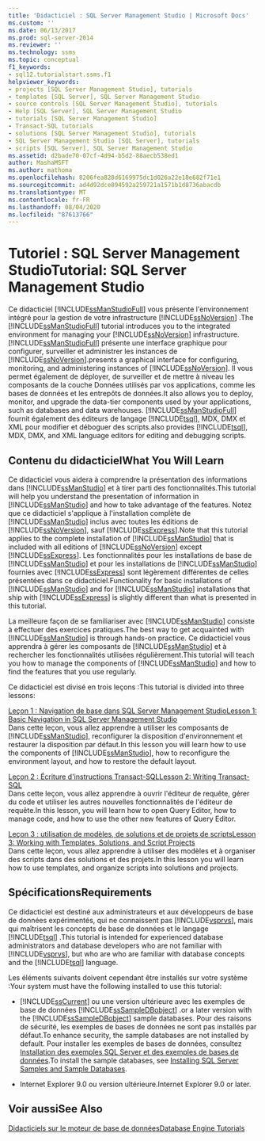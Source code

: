 ```yaml
---
title: 'Didacticiel : SQL Server Management Studio | Microsoft Docs'
ms.custom: ''
ms.date: 06/13/2017
ms.prod: sql-server-2014
ms.reviewer: ''
ms.technology: ssms
ms.topic: conceptual
f1_keywords:
- sql12.tutorialstart.ssms.f1
helpviewer_keywords:
- projects [SQL Server Management Studio], tutorials
- templates [SQL Server], SQL Server Management Studio
- source controls [SQL Server Management Studio], tutorials
- Help [SQL Server], SQL Server Management Studio
- tutorials [SQL Server Management Studio]
- Transact-SQL tutorials
- solutions [SQL Server Management Studio], tutorials
- SQL Server Management Studio [SQL Server], tutorials
- scripts [SQL Server], SQL Server Management Studio
ms.assetid: d2bade70-07cf-4d94-b5d2-88aecb538ed1
author: MashaMSFT
ms.author: mathoma
ms.openlocfilehash: 8206fea828d6169975dc1d026a22e18e682f71e1
ms.sourcegitcommit: ad4d92dce894592a259721a1571b1d8736abacdb
ms.translationtype: MT
ms.contentlocale: fr-FR
ms.lasthandoff: 08/04/2020
ms.locfileid: "87613766"
---
```

# <a name="tutorial-sql-server-management-studio"></a><span data-ttu-id="354b7-102">Tutoriel : SQL Server Management Studio</span><span class="sxs-lookup"><span data-stu-id="354b7-102">Tutorial: SQL Server Management Studio</span></span>
  <span data-ttu-id="354b7-103">Ce didacticiel [!INCLUDE[ssManStudioFull](../../includes/ssmanstudiofull-md.md)] vous présente l'environnement intégré pour la gestion de votre infrastructure [!INCLUDE[ssNoVersion](../../includes/ssnoversion-md.md)] .</span><span class="sxs-lookup"><span data-stu-id="354b7-103">The [!INCLUDE[ssManStudioFull](../../includes/ssmanstudiofull-md.md)] tutorial introduces you to the integrated environment for managing your [!INCLUDE[ssNoVersion](../../includes/ssnoversion-md.md)] infrastructure.</span></span> [!INCLUDE[ssManStudioFull](../../includes/ssmanstudiofull-md.md)] <span data-ttu-id="354b7-104">présente une interface graphique pour configurer, surveiller et administrer les instances de [!INCLUDE[ssNoVersion](../../includes/ssnoversion-md.md)].</span><span class="sxs-lookup"><span data-stu-id="354b7-104">presents a graphical interface for configuring, monitoring, and administering instances of [!INCLUDE[ssNoVersion](../../includes/ssnoversion-md.md)].</span></span> <span data-ttu-id="354b7-105">Il vous permet également de déployer, de surveiller et de mettre à niveau les composants de la couche Données utilisés par vos applications, comme les bases de données et les entrepôts de données.</span><span class="sxs-lookup"><span data-stu-id="354b7-105">It also allows you to deploy, monitor, and upgrade the data-tier components used by your applications, such as databases and data warehouses.</span></span> [!INCLUDE[ssManStudioFull](../../includes/ssmanstudiofull-md.md)] <span data-ttu-id="354b7-106">fournit également des éditeurs de langage [!INCLUDE[tsql](../../includes/tsql-md.md)], MDX, DMX et XML pour modifier et déboguer des scripts.</span><span class="sxs-lookup"><span data-stu-id="354b7-106">also provides [!INCLUDE[tsql](../../includes/tsql-md.md)], MDX, DMX, and XML language editors for editing and debugging scripts.</span></span>  
  
## <a name="what-you-will-learn"></a><span data-ttu-id="354b7-107">Contenu du didacticiel</span><span class="sxs-lookup"><span data-stu-id="354b7-107">What You Will Learn</span></span>  
 <span data-ttu-id="354b7-108">Ce didacticiel vous aidera à comprendre la présentation des informations dans [!INCLUDE[ssManStudio](../../includes/ssmanstudio-md.md)] et à tirer parti des fonctionnalités.</span><span class="sxs-lookup"><span data-stu-id="354b7-108">This tutorial will help you understand the presentation of information in [!INCLUDE[ssManStudio](../../includes/ssmanstudio-md.md)] and how to take advantage of the features.</span></span> <span data-ttu-id="354b7-109">Notez que ce didacticiel s'applique à l'installation complète de [!INCLUDE[ssManStudio](../../includes/ssmanstudio-md.md)] inclus avec toutes les éditions de [!INCLUDE[ssNoVersion](../../includes/ssnoversion-md.md)], sauf [!INCLUDE[ssExpress](../../includes/ssexpress-md.md)].</span><span class="sxs-lookup"><span data-stu-id="354b7-109">Note that this tutorial applies to the complete installation of [!INCLUDE[ssManStudio](../../includes/ssmanstudio-md.md)] that is included with all editions of [!INCLUDE[ssNoVersion](../../includes/ssnoversion-md.md)] except [!INCLUDE[ssExpress](../../includes/ssexpress-md.md)].</span></span> <span data-ttu-id="354b7-110">Les fonctionnalités pour les installations de base de [!INCLUDE[ssManStudio](../../includes/ssmanstudio-md.md)] et pour les installations de [!INCLUDE[ssManStudio](../../includes/ssmanstudio-md.md)] fournies avec [!INCLUDE[ssExpress](../../includes/ssexpress-md.md)] sont légèrement différentes de celles présentées dans ce didacticiel.</span><span class="sxs-lookup"><span data-stu-id="354b7-110">Functionality for basic installations of [!INCLUDE[ssManStudio](../../includes/ssmanstudio-md.md)] and for [!INCLUDE[ssManStudio](../../includes/ssmanstudio-md.md)] installations that ship with [!INCLUDE[ssExpress](../../includes/ssexpress-md.md)] is slightly different than what is presented in this tutorial.</span></span>  
  
 <span data-ttu-id="354b7-111">La meilleure façon de se familiariser avec [!INCLUDE[ssManStudio](../../includes/ssmanstudio-md.md)] consiste à effectuer des exercices pratiques.</span><span class="sxs-lookup"><span data-stu-id="354b7-111">The best way to get acquainted with [!INCLUDE[ssManStudio](../../includes/ssmanstudio-md.md)] is through hands-on practice.</span></span> <span data-ttu-id="354b7-112">Ce didacticiel vous apprendra à gérer les composants de [!INCLUDE[ssManStudio](../../includes/ssmanstudio-md.md)] et à rechercher les fonctionnalités utilisées régulièrement.</span><span class="sxs-lookup"><span data-stu-id="354b7-112">This tutorial will teach you how to manage the components of [!INCLUDE[ssManStudio](../../includes/ssmanstudio-md.md)] and how to find the features that you use regularly.</span></span>  
  
 <span data-ttu-id="354b7-113">Ce didacticiel est divisé en trois leçons :</span><span class="sxs-lookup"><span data-stu-id="354b7-113">This tutorial is divided into three lessons:</span></span>  
  
 [<span data-ttu-id="354b7-114">Leçon 1 : Navigation de base dans SQL Server Management Studio</span><span class="sxs-lookup"><span data-stu-id="354b7-114">Lesson 1: Basic Navigation in SQL Server Management Studio</span></span>](lesson-1-basic-navigation-in-sql-server-management-studio.md)  
 <span data-ttu-id="354b7-115">Dans cette leçon, vous allez apprendre à utiliser les composants de [!INCLUDE[ssManStudio](../../includes/ssmanstudio-md.md)], reconfigurer la disposition d'environnement et restaurer la disposition par défaut.</span><span class="sxs-lookup"><span data-stu-id="354b7-115">In this lesson you will learn how to use the components of [!INCLUDE[ssManStudio](../../includes/ssmanstudio-md.md)], how to reconfigure the environment layout, and how to restore the default layout.</span></span>  
  
 [<span data-ttu-id="354b7-116">Leçon 2 : Écriture d'instructions Transact-SQL</span><span class="sxs-lookup"><span data-stu-id="354b7-116">Lesson 2: Writing Transact-SQL</span></span>](lesson-2-writing-transact-sql.md)  
 <span data-ttu-id="354b7-117">Dans cette leçon, vous allez apprendre à ouvrir l'éditeur de requête, gérer du code et utiliser les autres nouvelles fonctionnalités de l'éditeur de requête.</span><span class="sxs-lookup"><span data-stu-id="354b7-117">In this lesson, you will learn how to open Query Editor, how to manage code, and how to use the other new features of Query Editor.</span></span>  
  
 [<span data-ttu-id="354b7-118">Leçon 3 : utilisation de modèles, de solutions et de projets de scripts</span><span class="sxs-lookup"><span data-stu-id="354b7-118">Lesson 3: Working with Templates, Solutions, and Script Projects</span></span>](lesson-3-working-with-templates-solutions-and-script-projects.md)  
 <span data-ttu-id="354b7-119">Dans cette leçon, vous allez apprendre à utiliser des modèles et à organiser des scripts dans des solutions et des projets.</span><span class="sxs-lookup"><span data-stu-id="354b7-119">In this lesson you will learn how to use templates, and organize scripts into solutions and projects.</span></span>  
  
## <a name="requirements"></a><span data-ttu-id="354b7-120">Spécifications</span><span class="sxs-lookup"><span data-stu-id="354b7-120">Requirements</span></span>  
 <span data-ttu-id="354b7-121">Ce didacticiel est destiné aux administrateurs et aux développeurs de base de données expérimentés, qui ne connaissent pas [!INCLUDE[vsprvs](../../includes/vsprvs-md.md)], mais qui maîtrisent les concepts de base de données et le langage [!INCLUDE[tsql](../../includes/tsql-md.md)] .</span><span class="sxs-lookup"><span data-stu-id="354b7-121">This tutorial is intended for experienced database administrators and database developers who are not familiar with [!INCLUDE[vsprvs](../../includes/vsprvs-md.md)], but who are who are familiar with database concepts and the [!INCLUDE[tsql](../../includes/tsql-md.md)] language.</span></span>  
  
 <span data-ttu-id="354b7-122">Les éléments suivants doivent cependant être installés sur votre système :</span><span class="sxs-lookup"><span data-stu-id="354b7-122">Your system must have the following installed to use this tutorial:</span></span>  
  
-   [!INCLUDE[ssCurrent](../../includes/sscurrent-md.md)] <span data-ttu-id="354b7-123">ou une version ultérieure avec les exemples de base de données [!INCLUDE[ssSampleDBobject](../../includes/sssampledbobject-md.md)] .</span><span class="sxs-lookup"><span data-stu-id="354b7-123">or a later version with the [!INCLUDE[ssSampleDBobject](../../includes/sssampledbobject-md.md)] sample databases.</span></span> <span data-ttu-id="354b7-124">Pour des raisons de sécurité, les exemples de bases de données ne sont pas installés par défaut.</span><span class="sxs-lookup"><span data-stu-id="354b7-124">To enhance security, the sample databases are not installed by default.</span></span> <span data-ttu-id="354b7-125">Pour installer les exemples de bases de données, consultez [Installation des exemples SQL Server et des exemples de bases de données](http://sqlserversamples.codeplex.com).</span><span class="sxs-lookup"><span data-stu-id="354b7-125">To install the sample databases, see [Installing SQL Server Samples and Sample Databases](http://sqlserversamples.codeplex.com).</span></span>  
  
-   <span data-ttu-id="354b7-126">Internet Explorer 9.0 ou version ultérieure.</span><span class="sxs-lookup"><span data-stu-id="354b7-126">Internet Explorer 9.0 or later.</span></span>  
  
## <a name="see-also"></a><span data-ttu-id="354b7-127">Voir aussi</span><span class="sxs-lookup"><span data-stu-id="354b7-127">See Also</span></span>  
 [<span data-ttu-id="354b7-128">Didacticiels sur le moteur de base de données</span><span class="sxs-lookup"><span data-stu-id="354b7-128">Database Engine Tutorials</span></span>](../../relational-databases/database-engine-tutorials.md)  
  
  
